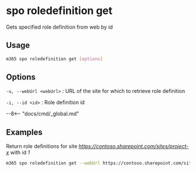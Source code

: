 # spo roledefinition get

Gets specified role definition from web by id

## Usage

```sh
m365 spo roledefinition get [options]
```

## Options

`-u, --webUrl <webUrl>`
: URL of the site for which to retrieve role definition

`-i, --id <id>`
: Role definition id

--8<-- "docs/cmd/_global.md"

## Examples

Return role definitions for site _https://contoso.sharepoint.com/sites/project-x_ with id _1_

```sh
m365 spo roledefinition get --webUrl https://contoso.sharepoint.com/sites/project-x --id 1
```
